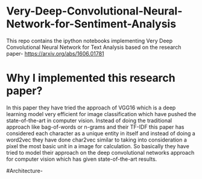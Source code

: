 # Very-Deep-Convolutional-Neural-Network-for-Sentiment-Analysis

This repo contains the ipython notebooks implementing Very Deep Convolutional Neural Network for Text Analysis based on the research paper- https://arxiv.org/abs/1606.01781

# Why I implemented this research paper?

In this paper they have tried the approach of VGG16 which is a deep learning model very efficient for image classification which have pushed the state-of-the-art in computer vision.
Instead of doing the traditional approach like bag-of-words or n-grams and their TF-IDF this paper has considered each character as a unique entity in itself and instead of doing a word2vec they have done char2vec similar to taking into consideration a pixel the most basic unit in a image for calculation.
So basically they have tried to model their approach on the deep convolutional networks approach for computer vision which has given state-of-the-art results.

#Architecture-


